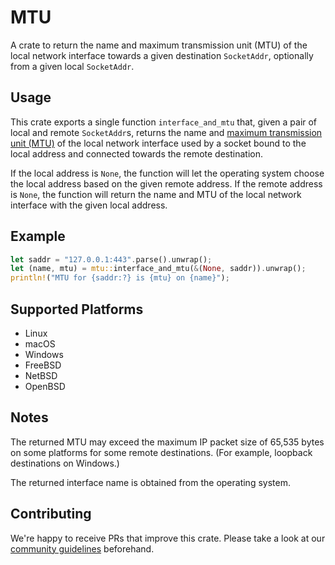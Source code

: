# MTU

A crate to return the name and maximum transmission unit (MTU) of the local network interface towards a given destination `SocketAddr`, optionally from a given local `SocketAddr`.

## Usage

This crate exports a single function `interface_and_mtu` that, given a pair of local and remote `SocketAddr`s, returns the name and [maximum transmission unit (MTU)](https://en.wikipedia.org/wiki/Maximum_transmission_unit) of the local network interface used by a socket bound to the local address and connected towards the remote destination.

If the local address is `None`, the function will let the operating system choose the local address based on the given remote address. If the remote address is `None`, the function will return the name and MTU of the local network interface with the given local address.

## Example

```rust
let saddr = "127.0.0.1:443".parse().unwrap();
let (name, mtu) = mtu::interface_and_mtu(&(None, saddr)).unwrap();
println!("MTU for {saddr:?} is {mtu} on {name}");
```

## Supported Platforms

* Linux
* macOS
* Windows
* FreeBSD
* NetBSD
* OpenBSD

## Notes

The returned MTU may exceed the maximum IP packet size of 65,535 bytes on some platforms for some remote destinations. (For example, loopback destinations on Windows.)

The returned interface name is obtained from the operating system.

## Contributing

We're happy to receive PRs that improve this crate. Please take a look at our [community guidelines](CODE_OF_CONDUCT.md) beforehand.
